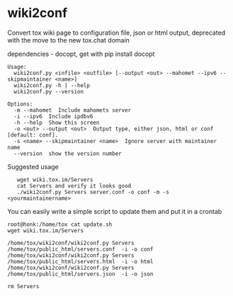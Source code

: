wiki2conf
=========

Convert tox wiki page to configuration file, json or html output, deprecated with the move to the new tox.chat domain

dependencies - docopt, get with pip install docopt
```
Usage:
  wiki2conf.py <infile> <outfile> [--output <out> --mahomet --ipv6 --skipmaintainer <name>]
  wiki2conf.py -h | --help
  wiki2conf.py --version

Options:
  -m --mahomet  Include mahomets server
  -i --ipv6  Include ipdbv6
  -h --help  Show this screen
  -o <out> --output <out>  Output type, either json, html or conf [default: conf].
  -s <name> --skipmaintainer <name>  Ignore server with maintainer name
  --version  show the version number
```
Suggested usage
```
   wget wiki.tox.im/Servers
   cat Servers and verify it looks good
   ./wiki2conf.py Servers server.conf -o conf -m -s <yourmaintainername>
```


You can easily write a simple script to update them and put it in a crontab
```
root@honk:/home/tox cat update.sh 
wget wiki.tox.im/Servers

/home/tox/wiki2conf/wiki2conf.py Servers /home/tox/public_html/servers.conf  -i -o conf
/home/tox/wiki2conf/wiki2conf.py Servers /home/tox/public_html/servers.html  -i -o html
/home/tox/wiki2conf/wiki2conf.py Servers /home/tox/public_html/servers.json  -i -o json

rm Servers
```
